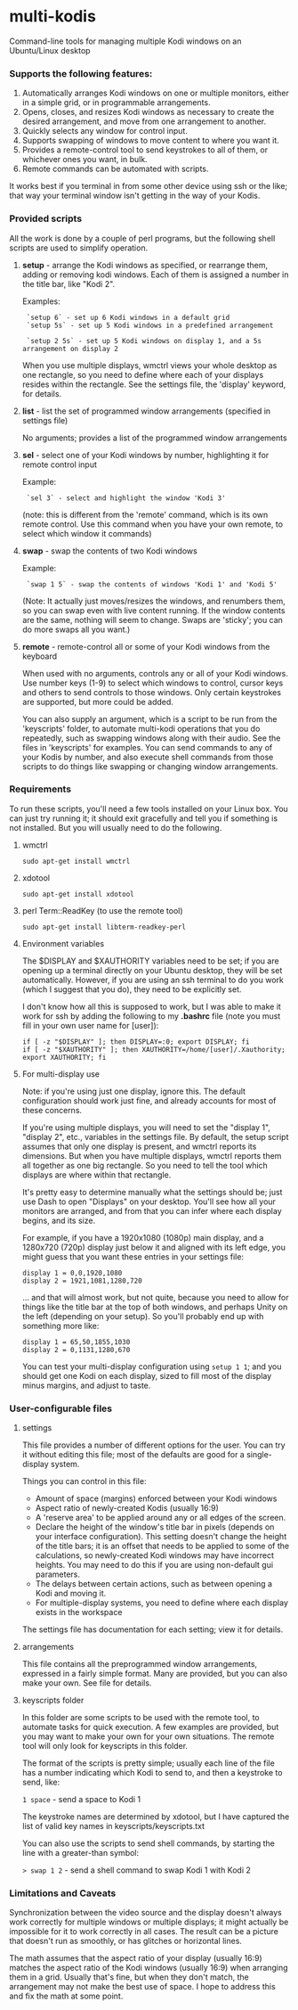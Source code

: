 # multi-kodis
Command-line tools for managing multiple Kodi windows on an Ubuntu/Linux desktop

### Supports the following features:

1. Automatically arranges Kodi windows on one or multiple monitors, either in a simple grid, or in programmable arrangements.
2. Opens, closes, and resizes Kodi windows as necessary to create the desired arrangement, and move from one arrangement to another.
3. Quickly selects any window for control input.
4. Supports swapping of windows to move content to where you want it.
5. Provides a remote-control tool to send keystrokes to all of them, or whichever ones you want, in bulk.
6. Remote commands can be automated with scripts.

It works best if you terminal in from some other device using ssh or the like; that way your terminal window isn't getting in the way of your Kodis.

### Provided scripts

All the work is done by a couple of perl programs, but the following shell scripts are used to simplify operation.

1. **setup** - arrange the Kodi windows as specified, or rearrange them, adding or removing kodi windows. Each of them is assigned a number in the title bar, like "Kodi 2".

	Examples:
	
		`setup 6` - set up 6 Kodi windows in a default grid
		`setup 5s` - set up 5 Kodi windows in a predefined arrangement

		`setup 2 5s` - set up 5 Kodi windows on display 1, and a 5s arrangement on display 2

	When you use multiple displays, wmctrl views your whole desktop as one rectangle, so you need to define where each of your displays resides within the rectangle. See the settings file, the 'display' keyword, for details.

2. **list** - list the set of programmed window arrangements (specified in settings file)

	No arguments; provides a list of the programmed window arrangements

3. **sel** - select one of your Kodi windows by number, highlighting it for remote control input

	Example:
	
		`sel 3` - select and highlight the window 'Kodi 3'

	(note: this is different from the 'remote' command, which is its own remote control. Use this command when you have your own remote, to select which window it commands)

4. **swap** - swap the contents of two Kodi windows

	Example:
	
		`swap 1 5` - swap the contents of windows 'Kodi 1' and 'Kodi 5'

	(Note: It actually just moves/resizes the windows, and renumbers them, so you can swap even with live content running. If the window contents are the same, nothing will seem to change. Swaps are 'sticky'; you can do more swaps all you want.)

5. **remote** - remote-control all or some of your Kodi windows from the keyboard

	When used with no arguments, controls any or all of your Kodi windows. Use number keys (1-9) to select which windows to control, cursor keys and others to send controls to those windows. Only certain keystrokes are supported, but more could be added.
	
	You can also supply an argument, which is a script to be run from the 'keyscripts' folder, to automate multi-kodi operations that you do repeatedly, such as swapping windows along with their audio. See the files in 'keyscripts' for examples. You can send commands to any of your Kodis by number, and also execute shell commands from those scripts to do things like swapping or changing window arrangements.

### Requirements

To run these scripts, you'll need a few tools installed on your Linux box. You can just try running it; it should exit gracefully and tell you if something is not installed. But you will usually need to do the following.

1. wmctrl

	`sudo apt-get install wmctrl`
	
2. xdotool

	`sudo apt-get install xdotool`
	
3. perl Term::ReadKey (to use the remote tool)

	`sudo apt-get install libterm-readkey-perl`

4. Environment variables

	The $DISPLAY and $XAUTHORITY variables need to be set; if you are opening up a terminal directly on your Ubuntu desktop, they will be set automatically. However, if you are using an ssh terminal to do you work (which I suggest that you do), they need to be explicitly set.
	
	I don't know how all this is supposed to work, but I was able to make it work for ssh by adding the following to my **.bashrc** file (note you must fill in your own user name for [user]):
	
	```
	if [ -z "$DISPLAY" ]; then DISPLAY=:0; export DISPLAY; fi
	if [ -z "$XAUTHORITY" ]; then XAUTHORITY=/home/[user]/.Xauthority; export XAUTHORITY; fi
	```

6. For multi-display use

	Note: if you're using just one display, ignore this. The default configuration should work just fine, and already accounts for most of these concerns.

	If you're using multiple displays, you will need to set the "display 1", "display 2", etc., variables in the settings file. By default, the setup script assumes that only one display is present, and wmctrl reports its dimensions. But when you have multiple displays, wmctrl reports them all together as one big rectangle. So you need to tell the tool which displays are where within that rectangle.
	
	It's pretty easy to determine manually what the settings should be; just use Dash to open "Displays" on your desktop. You'll see how all your monitors are arranged, and from that you can infer where each display begins, and its size.
	
	For example, if you have a 1920x1080 (1080p) main display, and a 1280x720 (720p) display just below it and aligned with its left edge, you might guess that you want these entries in your settings file:
	
	``` 
	display 1 = 0,0,1920,1080
	display 2 = 1921,1081,1280,720
	```
	
	... and that will almost work, but not quite, because you need to allow for things like the title bar at the top of both windows, and perhaps Unity on the left (depending on your setup). So you'll probably end up with something more like:
	
	``` 
	display 1 = 65,50,1855,1030
	display 2 = 0,1131,1280,670
	```
	
	You can test your multi-display configuration using `setup 1 1`; and you should get one Kodi on each display, sized to fill most of the display minus margins, and adjust to taste.

### User-configurable files

1. settings

	This file provides a number of different options for the user. You can try it without editing this file; most of the defaults are good for a single-display system.
	
	Things you can control in this file:
	
	* Amount of space (margins) enforced between your Kodi windows
	* Aspect ratio of newly-created Kodis (usually 16:9)
	* A 'reserve area' to be applied around any or all edges of the screen.
	* Declare the height of the window's title bar in pixels (depends on your interface configuration). This setting doesn't change the height of the title bars; it is an offset that needs to be applied to some of the calculations, so newly-created Kodi windows may have incorrect heights. You may need to do this if you are using non-default gui parameters.
	* The delays between certain actions, such as between opening a Kodi and moving it.
	* For multiple-display systems, you need to define where each display exists in the workspace
		
	The settings file has documentation for each setting; view it for details.
	
2. arrangements

	This file contains all the preprogrammed window arrangements, expressed in a fairly simple format. Many are provided, but you can also make your own. See file for details.
	
3. keyscripts folder

	In this folder are some scripts to be used with the remote tool, to automate tasks for quick execution. A few examples are provided, but you may want to make your own for your own situations. The remote tool will only look for keyscripts in this folder.
	
	The format of the scripts is pretty simple; usually each line of the file has a number indicating which Kodi to send to, and then a keystroke to send, like:
	
	`1 space` - send a space to Kodi 1
	
	The keystroke names are determined by xdotool, but I have captured the list of valid key names in keyscripts/keyscripts.txt
	
	You can also use the scripts to send shell commands, by starting the line with a greater-than symbol:
	
	`> swap 1 2` - send a shell command to swap Kodi 1 with Kodi 2

### Limitations and Caveats

Synchronization between the video source and the display doesn't always work correctly for multiple windows or multiple displays; it might actually be impossible for it to work correctly in all cases. The result can be a picture that doesn't run as smoothly, or has glitches or horizontal lines.

The math assumes that the aspect ratio of your display (usually 16:9) matches the aspect ratio of the Kodi windows (usually 16:9) when arranging them in a grid. Usually that's fine, but when they don't match, the arrangement may not make the best use of space. I hope to address this and fix the math at some point.

